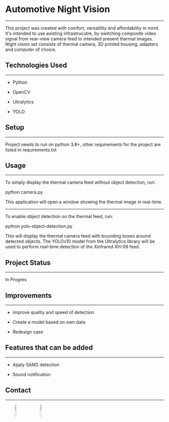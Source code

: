 <h1>Automotive Night Vision</h1>
<hr><p>This project was created with comfort, versatility and affordability in mind. It's intended to use existing infrastrucutre, by switching composite video signal from rear-view camera feed to intended present thermal images. Night vision set consists of thermal camera, 3D printed housing, adapters and computer of choice.</p><h2>Technologies Used</h2>
<hr><ul>
<li>Python</li>
</ul><ul>
<li>OpenCV</li>
</ul><ul>
<li>Ultralytics</li>
</ul><ul>
<li>YOLO</li>
</ul><h2>Setup</h2>
<hr><p>Project needs to run on python 3.8+, other requirements for the project are listed in requirements.txt</p><h2>Usage</h2>
<hr><p>To simply display the thermal camera feed without object detection, run:</p>
<p>python camera.py</p>
<p>This application will open a window showing the thermal image in real-time.</p>
<hr>
<p>To enable object detection on the thermal feed, run:</p>
<p>python yolo-object-detection.py</p>
<p>This will display the thermal camera feed with bounding boxes around detected objects. The YOLOv10 model from the Ultralytics library will be used to perform real-time detection of the Xinfrared XH-09 feed.</p><h2>Project Status</h2>
<hr><p>In Progres</p><h2>Improvements</h2>
<hr><ul>
<li>improve quality and speed of detection</li>
</ul><ul>
<li>Create a model based on own data</li>
</ul><ul>
<li>Redesign case</li>
</ul><h2>Features that can be added</h2>
<hr><ul>
<li>Apply SAM2 detection</li>
</ul><ul>
<li>Sound notification</li>
</ul><h2>Contact</h2>
<hr><p><span style="margin-right: 30px;"></span><a href="https://www.linkedin.com/in/jakub-kotecki/"><img target="_blank" src="https://cdn.jsdelivr.net/gh/devicons/devicon/icons/linkedin/linkedin-original.svg" style="width: 10%;"></a><span style="margin-right: 30px;"></span><a href="https://github.com/jakubkotecki6"><img target="_blank" src="https://cdn.jsdelivr.net/gh/devicons/devicon/icons/github/github-original.svg" style="width: 10%;"></a></p>
